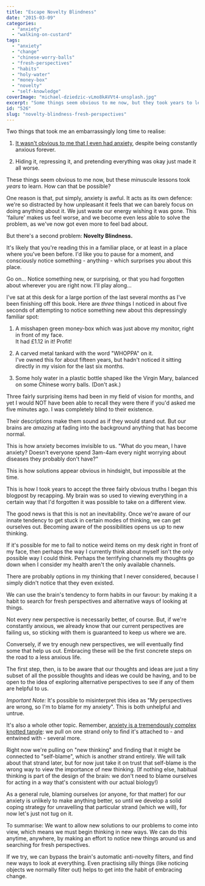 ```yaml
---
title: "Escape Novelty Blindness"
date: "2015-03-09"
categories: 
  - "anxiety"
  - "walking-on-custard"
tags: 
  - "anxiety"
  - "change"
  - "chinese-worry-balls"
  - "fresh-perspectives"
  - "habits"
  - "holy-water"
  - "money-box"
  - "novelty"
  - "self-knowledge"
coverImage: "michael-dziedzic-vLmo8kAVVt4-unsplash.jpg"
excerpt: "Some things seem obvious to me now, but they took years to learn."
id: "526"
slug: "novelty-blindness-fresh-perspectives"
---
```


Two things that took me an embarrassingly long time to realise:

1. [It wasn't obvious to me that I even had anxiety](https://www.walkingoncustard.com/what-is-anxiety/ "What Is Anxiety?!"), despite being constantly anxious forever.

3. Hiding it, repressing it, and pretending everything was okay just made it all worse.

<!--more-->

These things seem obvious to me now, but these minuscule lessons took _years_ to learn. How can that be possible?

One reason is that, put simply, anxiety is awful. It acts as its own defence: we're so distracted by how unpleasant it feels that we can barely focus on doing anything about it. We just waste our energy wishing it was gone. This 'failure' makes us feel worse, and we become even less able to solve the problem, as we've now got even more to feel bad about.

But there's a second problem: **Novelty Blindness.**

It's likely that you're reading this in a familiar place, or at least in a place where you've been before. I'd like you to pause for a moment, and consciously notice something - anything - which surprises you about this place.

Go on... Notice something new, or surprising, or that you had forgotten about wherever you are right now. I'll play along...

I've sat at this desk for a large portion of the last several months as I've been finishing off this book. Here are _three_ things I noticed in about five seconds of attempting to notice something new about this depressingly familiar spot:

1. A misshapen green money-box which was just above my monitor, right in front of my face.  
    It had £1.12 in it! Profit!

3. A carved metal tankard with the word "WHOPPA" on it.  
    I've owned this for about fifteen years, but hadn't noticed it sitting directly in my vision for the last six months.

5. Some holy water in a plastic bottle shaped like the Virgin Mary, balanced on some Chinese worry balls. (Don't ask.)

Three fairly surprising items had been in my field of vision for months, and yet I would NOT have been able to recall they were there if you'd asked me five minutes ago. I was completely blind to their existence.

Their descriptions make them sound as if they would stand out. But our brains are _amazing_ at fading into the background anything that has become normal.

This is how anxiety becomes invisible to us. "What do you mean, I have anxiety? Doesn't everyone spend 3am-4am every night worrying about diseases they probably don't have?"

This is how solutions appear obvious in hindsight, but impossible at the time.

This is how I took years to accept the three fairly obvious truths I began this blogpost by recapping. My brain was so used to viewing everything in a certain way that I'd forgotten it was possible to take on a different view.

The good news is that this is not an inevitability. Once we're aware of our innate tendency to get stuck in certain modes of thinking, we can get ourselves out. Becoming aware of the possibilities opens us up to new thinking.

If it's possible for me to fail to notice weird items on my desk right in front of my face, then perhaps the way I currently think about myself isn't the only possible way I could think. Perhaps the terrifying channels my thoughts go down when I consider my health aren't the only available channels.

There are probably options in my thinking that I never considered, because I simply didn't notice that they even existed.

We can use the brain's tendency to form habits in our favour: by making it a habit to search for fresh perspectives and alternative ways of looking at things.

Not every new perspective is necessarily better, of course. But, if we're constantly anxious, we already know that our current perspectives are failing us, so sticking with them is guaranteed to keep us where we are.

Conversely, if we try enough new perspectives, we will eventually find some that help us out. Embracing these will be the first concrete steps on the road to a less anxious life.

The first step, then, is to be aware that our thoughts and ideas are just a tiny subset of all the possible thoughts and ideas we could be having, and to be open to the idea of exploring alternative perspectives to see if any of them are helpful to us.

_Important Note:_ It's possible to misinterpret this idea as "My perspectives are wrong, so I'm to blame for my anxiety". This is both unhelpful and untrue.

It's also a whole other topic. Remember, [anxiety is a tremendously complex knotted tangle](https://www.walkingoncustard.com/untangling-anxiety-first-step/ "Untangling Anxiety: The First Step"): we pull on one strand only to find it's attached to - and entwined with - several more.

Right now we're pulling on "new thinking" and finding that it might be connected to "self-blame", which is another strand entirely. We will talk about that strand later, but for now just take it on trust that self-blame is the wrong way to view the importance of new thinking. (If nothing else, habitual thinking is part of the design of the brain: we don't need to blame ourselves for acting in a way that's consistent with our actual biology!)

As a general rule, blaming ourselves (or anyone, for that matter) for our anxiety is unlikely to make anything better, so until we develop a solid coping strategy for unravelling that particular strand (which we will), for now let's just not tug on it.

To summarise: We want to allow new solutions to our problems to come into view, which means we must begin thinking in new ways. We can do this anytime, anywhere, by making an effort to notice new things around us and searching for fresh perspectives.

If we try, we can bypass the brain's automatic anti-novelty filters, and find new ways to look at everything. Even practising silly things (like noticing objects we normally filter out) helps to get into the habit of embracing change.

